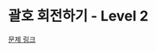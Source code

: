 # 괄호 회전하기 - Level 2 

[문제 링크](https://school.programmers.co.kr/learn/courses/30/lessons/76502?language=kotlin)

